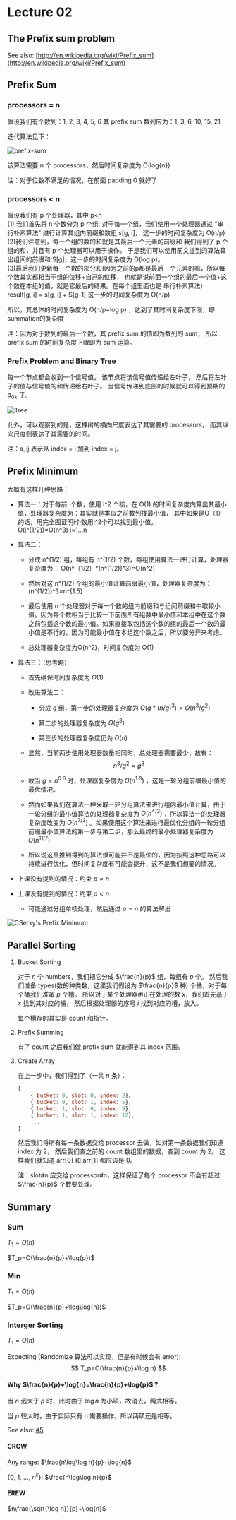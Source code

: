 # Lecture 02

## The Prefix sum problem

See also: [http://en.wikipedia.org/wiki/Prefix_sum](http://en.wikipedia.org/wiki/Prefix_sum)

## Prefix Sum

### processors = n

假设我们有个数列：1, 2, 3, 4, 5, 6
其 prefix sum 数列应为：1, 3, 6, 10, 15, 21

迭代算法见下：

![prefix-sum](02-prefix-sum.JPG )

该算法需要 n 个 processors，然后时间复杂度为 O(log{n})

注：对于位数不满足的情况，在前面 padding 0 就好了

### processors < n

假设我们有 p 个处理器，其中 p<n          
(1) 我们首先将 n 个数分为 p 个组:
对于每一个组，我们使用一个处理器通过 "串行朴素算法" 进行计算其组内前缀和数组 s[g, i]，
这一步的时间复杂度为 O(n/p)       
(2)我们注意到，每一个组的数的和就是其最后一个元素的前缀和
我们得到了 p 个组的和，并且有 p 个处理器可以用于操作。
于是我们可以使用前文提到的算法算出组间的前缀和 S[g]，这一步的时间复杂度为 O(log p)。         
(3)最后我们更新每一个数的部分和(因为之前的p都是最后一个元素的嘛，所以每个数其实都相当于组的位移+自己的位移，
也就是说前面一个组的最后一个值+这个数在本组的值，就是它最后的结果。在每个组里面也是 串行朴素算法）
result[g, i] = s[g, i] + S[g-1]
这一步的时间复杂度为 O(n/p)         

所以，其总体的时间复杂度为 O(n/p+log p) ，达到了其时间复杂度下限，即summation的复杂度     

注：因为对于数列的最后一个数，其 prefix sum 的值即为数列的 sum，
所以 prefix sum 的时间复杂度下限即为 sum 运算。

### Prefix Problem and Binary Tree

每一个节点都会收到一个信号值，
该节点将该信号值传递给左叶子，
然后将左叶子的值与信号值的和传递给右叶子。
当信号传递到底部的时候就可以得到预期的 $a_{0k}$ 了。

![Tree](02-tree.gif)

此外，可以观察到的是，这棵树的横向尺度表达了其需要的 processors，
而其纵向尺度则表达了其需要的时间。

注：a_ij 表示从 index = i 加到 index = j。

## Prefix Minimum

大概有这样几种思路：

- 算法一：对于每前i 个数，使用 i^2 个核，在 O(1) 的时间复杂度内算出其最小值，处理器复杂度为：其实就是类似之前数列找最小值，
其中如果是O（1）的话，用完全图证明i个数用i^2个可以找到最小值。     
O(i^(1/2))=O(n^3) i=1...n

- 算法二：

    - 分成 n^(1/2) 组，每组有 n^(1/2) 个数，每组使用算法一进行计算，处理器复杂度为： O(n^（1/2）*(n^(1/2))^3)=O(n^2)

    - 然后对这 n^(1/2) 个组的最小值计算前缀最小值，处理器复杂度为：
(n^(1/2))^3=n^{1.5}

    - 最后使用 n 个处理器对于每一个数的组内前缀和与组间前缀和中取较小值。因为每个数相当于比较一下前面所有组数中最小值和本组中在这个数之前包括这个数的最小值。如果直接取包括这个数的组的最后一个数的最小值是不行的，因为可能最小值在本组这个数之后，所以要分开来考虑。   

    - 总处理器复杂度为O(n^2)，时间复杂度为 O(1)

- 算法三：（思考题）

    - 首先确保时间复杂度为 $O(1)$

    - 改进算法二：

        - 分成 $g$ 组，第一步的处理器复杂度为 $O(g*(n/g)^3)=O(n^3/g^2)$

        - 第二步的处理器复杂度为 $O(g^3)$

        - 第三步的处理器复杂度仍为 $O(n)$

    - 显然，当前两步使用处理器数量相同时，总处理器需要最少，故有：
$$n^3/g^2=g^3$$

    - 故当 $g=n^{0.6}$ 时，处理器复杂度为 $O(n^{1.8})$ ，这是一轮分组前缀最小值的最优情况。

    - 然而如果我们在算法一种采取一轮分组算法来进行组内最小值计算，由于一轮分组的最小值算法的处理器复杂度为 $O(n^{4/3})$ ，所以算法一的处理器复杂度改变为 $O(n^{7/3})$ 。如果使用这个算法来进行最优化分组的一轮分组前缀最小值算法的第一步与第二步，那么最终的最小处理器复杂度为 $O(n^{11/7})$

    - 所以说这里推到得到的算法很可能并不是最优的，因为按照这种思路可以持续进行优化，但时间复杂度有可能会提升，这不是我们想要的情况。

- 上课没有提到的情况：约束 $p=n$

- 上课没有提到的情况：约束 $p<n$

    - 可能通过分组单核处理，然后通过 $p=n$ 的算法解出

![CSerxy's Prefix Minimum](prefix-minimum-wzf.png)

## Parallel Sorting

1. Bucket Sorting

    对于 $n$ 个 numbers，我们把它分成 $\frac{n}{p}$ 组，每组有 $p$ 个。
    然后我们准备 types(数的种类数，这里我们假设为 $\frac{n}{p}$ 种) 个桶，对于每个桶我们准备 $p$ 个槽。
    所以对于某个处理器#$i$正在处理的数 $x$，我们首先基于 $x$ 找到其对应的桶，
    然后根据处理器的序号 $i$ 找到对应的槽，放入。

    每个槽存的其实是 count 和指针。

2. Prefix Summing

    有了 count 之后我们做 prefix sum 就能得到其 index 范围。

3. Create Array

    在上一步中，我们得到了（一共 $n$ 条）：
    ```javascript
    [
        { bucket: 0, slot: 0, index: 2}，
        { bucket: 0, slot: 1, index: 5},
        { bucket: 1, slot: 0, index: 9},
        { bucket: 1, slot: 1, index: 12},
        ...
    ]
    ```

     然后我们将所有每一条数据交给 processor 去做，如对第一条数据我们知道 index 为 2，
     然后我们查之前的 count 数组里的数据，查到 count 为 2。
     这样我们就知道 arr[0] 和 arr[1] 都应该是 0。

     注：slot#n 应交给 processor#n，这样保证了每个 processor 不会有超过 $\frac{n}{p}$ 个数要处理。

## Summary

### Sum

$T_1=O(n)$

$T_p=O(\frac{n}{p}+\log{p})$

### Min

$T_1=O(n)$

$T_p=O(\frac{n}{p}+\log\log{n})$

### Interger Sorting

$T_1=O(n)$

Expecting (Randomize 算法可以实现，但是有时候会有 error):
$$
T_p=O(\frac{n}{p}+\log n)
$$

#### Why $\frac{n}{p}+\log{n}=\frac{n}{p}+\log{p}$ ?

当 $n$ 远大于 $p$ 时，此时由于 $\log{n}$ 为小项，故消去，两式相等。

当 $p$ 较大时，由于实际只有 n 需要操作，所以两项还是相等。

See also: [#5](https://github.com/zenozeng/parallel-algorithm-notes/issues/5)

#### CRCW

Any range: $\frac{n\log\log n}{p}+\log{n}$

{0, 1, ..., $n^k$}: $\frac{n\log\log n}{p}$

#### EREW

$n\frac{\sqrt{\log n}}{p}+\log{n}$

